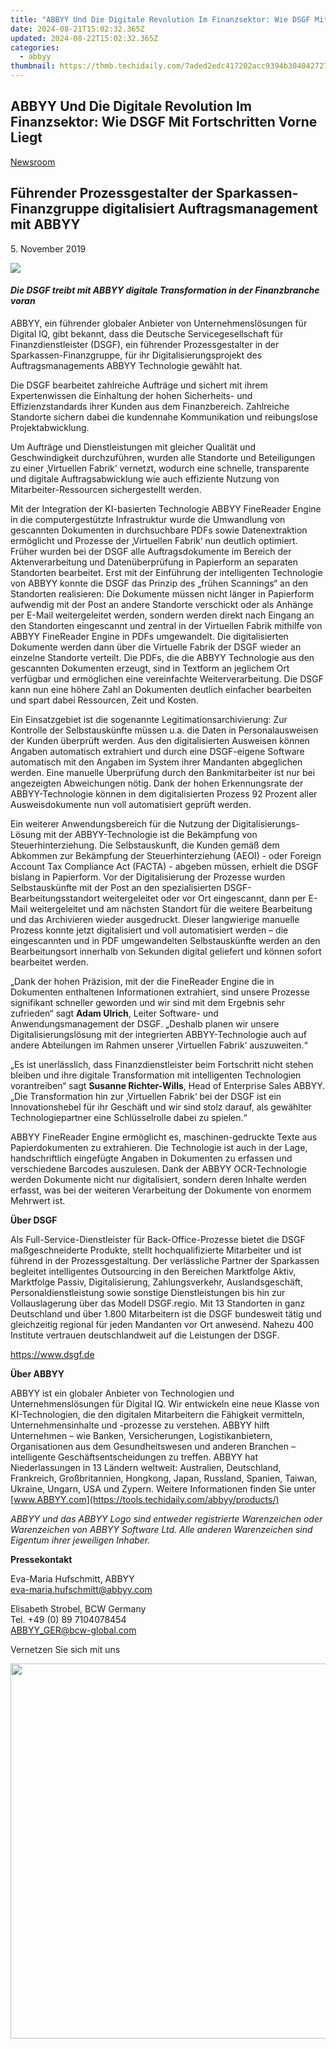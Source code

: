 ```yaml
---
title: "ABBYY Und Die Digitale Revolution Im Finanzsektor: Wie DSGF Mit Fortschritten Vorne Liegt"
date: 2024-08-21T15:02:32.365Z
updated: 2024-08-22T15:02:32.365Z
categories:
  - abbyy
thumbnail: https://thmb.techidaily.com/7aded2edc417202acc9394b304042727d6eb0d2ac27c609d7377dead2e886b5a.jpg
---
```


## ABBYY Und Die Digitale Revolution Im Finanzsektor: Wie DSGF Mit Fortschritten Vorne Liegt

[Newsroom](https://tools.techidaily.com/abbyy/products/)

## Führender Prozessgestalter der Sparkassen-Finanzgruppe digitalisiert Auftragsmanagement mit ABBYY

5\. November 2019

![](https://content.abbyy.com/-/media/project/abbyy/abbyy/branchtemplates/shutterstock_1272462163_1296-x-729.jpg?h=729&iar=0&w=1296)

#### _Die DSGF treibt mit ABBYY digitale Transformation in der Finanzbranche voran_

ABBYY, ein führender globaler Anbieter von Unternehmenslösungen für Digital IQ, gibt bekannt, dass die Deutsche Servicegesellschaft für Finanzdienstleister (DSGF), ein führender Prozessgestalter in der Sparkassen-Finanzgruppe, für ihr Digitalisierungsprojekt des Auftragsmanagements ABBYY Technologie gewählt hat.

Die DSGF bearbeitet zahlreiche Aufträge und sichert mit ihrem Expertenwissen die Einhaltung der hohen Sicherheits- und Effizienzstandards ihrer Kunden aus dem Finanzbereich. Zahlreiche Standorte sichern dabei die kundennahe Kommunikation und reibungslose Projektabwicklung.

Um Aufträge und Dienstleistungen mit gleicher Qualität und Geschwindigkeit durchzuführen, wurden alle Standorte und Beteiligungen zu einer ‚Virtuellen Fabrik‘ vernetzt, wodurch eine schnelle, transparente und digitale Auftragsabwicklung wie auch effiziente Nutzung von Mitarbeiter-Ressourcen sichergestellt werden.

Mit der Integration der KI-basierten Technologie ABBYY FineReader Engine in die computergestützte Infrastruktur wurde die Umwandlung von gescannten Dokumenten in durchsuchbare PDFs sowie Datenextraktion ermöglicht und Prozesse der ‚Virtuellen Fabrik‘ nun deutlich optimiert. Früher wurden bei der DSGF alle Auftragsdokumente im Bereich der Aktenverarbeitung und Datenüberprüfung in Papierform an separaten Standorten bearbeitet. Erst mit der Einführung der intelligenten Technologie von ABBYY konnte die DSGF das Prinzip des „frühen Scannings“ an den Standorten realisieren: Die Dokumente müssen nicht länger in Papierform aufwendig mit der Post an andere Standorte verschickt oder als Anhänge per E-Mail weitergeleitet werden, sondern werden direkt nach Eingang an den Standorten eingescannt und zentral in der Virtuellen Fabrik mithilfe von ABBYY FineReader Engine in PDFs umgewandelt. Die digitalisierten Dokumente werden dann über die Virtuelle Fabrik der DSGF wieder an einzelne Standorte verteilt. Die PDFs, die die ABBYY Technologie aus den gescannten Dokumenten erzeugt, sind in Textform an jeglichem Ort verfügbar und ermöglichen eine vereinfachte Weiterverarbeitung. Die DSGF kann nun eine höhere Zahl an Dokumenten deutlich einfacher bearbeiten und spart dabei Ressourcen, Zeit und Kosten.

Ein Einsatzgebiet ist die sogenannte Legitimationsarchivierung: Zur Kontrolle der Selbstauskünfte müssen u.a. die Daten in Personalausweisen der Kunden überprüft werden. Aus den digitalisierten Ausweisen können Angaben automatisch extrahiert und durch eine DSGF-eigene Software automatisch mit den Angaben im System ihrer Mandanten abgeglichen werden. Eine manuelle Überprüfung durch den Bankmitarbeiter ist nur bei angezeigten Abweichungen nötig. Dank der hohen Erkennungsrate der ABBYY-Technologie können in dem digitalisierten Prozess 92 Prozent aller Ausweisdokumente nun voll automatisiert geprüft werden.

Ein weiterer Anwendungsbereich für die Nutzung der Digitalisierungs-Lösung mit der ABBYY-Technologie ist die Bekämpfung von Steuerhinterziehung. Die Selbstauskunft, die Kunden gemäß dem Abkommen zur Bekämpfung der Steuerhinterziehung (AEOI) - oder Foreign Account Tax Compliance Act (FACTA) - abgeben müssen, erhielt die DSGF bislang in Papierform. Vor der Digitalisierung der Prozesse wurden Selbstauskünfte mit der Post an den spezialisierten DSGF-Bearbeitungsstandort weitergeleitet oder vor Ort eingescannt, dann per E-Mail weitergeleitet und am nächsten Standort für die weitere Bearbeitung und das Archivieren wieder ausgedruckt. Dieser langwierige manuelle Prozess konnte jetzt digitalisiert und voll automatisiert werden – die eingescannten und in PDF umgewandelten Selbstauskünfte werden an den Bearbeitungsort innerhalb von Sekunden digital geliefert und können sofort bearbeitet werden.

„Dank der hohen Präzision, mit der die FineReader Engine die in Dokumenten enthaltenen Informationen extrahiert, sind unsere Prozesse signifikant schneller geworden und wir sind mit dem Ergebnis sehr zufrieden“ sagt **Adam Ulrich**, Leiter Software- und Anwendungsmanagement der DSGF. „Deshalb planen wir unsere Digitalisierungslösung mit der integrierten ABBYY-Technologie auch auf andere Abteilungen im Rahmen unserer ‚Virtuellen Fabrik‘ auszuweiten.“

„Es ist unerlässlich, dass Finanzdienstleister beim Fortschritt nicht stehen bleiben und ihre digitale Transformation mit intelligenten Technologien vorantreiben“ sagt **Susanne Richter-Wills**, Head of Enterprise Sales ABBYY. „Die Transformation hin zur ‚Virtuellen Fabrik‘ bei der DSGF ist ein Innovationshebel für ihr Geschäft und wir sind stolz darauf, als gewählter Technologiepartner eine Schlüsselrolle dabei zu spielen.“

ABBYY FineReader Engine ermöglicht es, maschinen-gedruckte Texte aus Papierdokumenten zu extrahieren. Die Technologie ist auch in der Lage, handschriftlich eingefügte Angaben in Dokumenten zu erfassen und verschiedene Barcodes auszulesen. Dank der ABBYY OCR-Technologie werden Dokumente nicht nur digitalisiert, sondern deren Inhalte werden erfasst, was bei der weiteren Verarbeitung der Dokumente von enormem Mehrwert ist.

**Über DSGF**

Als Full-Service-Dienstleister für Back-Office-Prozesse bietet die DSGF maßgeschneiderte Produkte, stellt hochqualifizierte Mitarbeiter und ist führend in der Prozessgestaltung. Der verlässliche Partner der Sparkassen begleitet intelligentes Outsourcing in den Bereichen Marktfolge Aktiv, Marktfolge Passiv, Digitalisierung, Zahlungsverkehr, Auslandsgeschäft, Personaldienstleistung sowie sonstige Dienstleistungen bis hin zur Vollauslagerung über das Modell DSGF.regio. Mit 13 Standorten in ganz Deutschland und über 1.800 Mitarbeitern ist die DSGF bundesweit tätig und gleichzeitig regional für jeden Mandanten vor Ort anwesend. Nahezu 400 Institute vertrauen deutschlandweit auf die Leistungen der DSGF.

https://www.dsgf.de

**Über ABBYY**

ABBYY ist ein globaler Anbieter von Technologien und Unternehmenslösungen für Digital IQ. Wir entwickeln eine neue Klasse von KI-Technologien, die den digitalen Mitarbeitern die Fähigkeit vermitteln, Unternehmensinhalte und -prozesse zu verstehen. ABBYY hilft Unternehmen – wie Banken, Versicherungen, Logistikanbietern, Organisationen aus dem Gesundheitswesen und anderen Branchen – intelligente Geschäftsentscheidungen zu treffen. ABBYY hat Niederlassungen in 13 Ländern weltweit: Australien, Deutschland, Frankreich, Großbritannien, Hongkong, Japan, Russland, Spanien, Taiwan, Ukraine, Ungarn, USA und Zypern. Weitere Informationen finden Sie unter [www.ABBYY.com](https://tools.techidaily.com/abbyy/products/)

_ABBYY und das ABBYY Logo sind entweder registrierte Warenzeichen oder Warenzeichen von ABBYY Software Ltd. Alle anderen Warenzeichen sind Eigentum ihrer jeweiligen Inhaber._

**Pressekontakt**

Eva-Maria Hufschmitt, ABBYY  
[eva-maria.hufschmitt@abbyy.com](https://tools.techidaily.com/abbyy/products/)

Elisabeth Strobel, BCW Germany  
Tel. +49 (0) 89 7104078454  
[ABBYY\_GER@bcw-global.com](https://tools.techidaily.com/abbyy/products/)

Vernetzen Sie sich mit uns

<ins class="adsbygoogle"
     style="display:block"
     data-ad-format="autorelaxed"
     data-ad-client="ca-pub-7571918770474297"
     data-ad-slot="1223367746"></ins>



<ins class="adsbygoogle"
     style="display:block"
     data-ad-client="ca-pub-7571918770474297"
     data-ad-slot="8358498916"
     data-ad-format="auto"
     data-full-width-responsive="true"></ins>

<!-- affiliate ads begin -->
<a href="https://appsumo.8odi.net/c/5597632/2068425/7443" target="_top" id="2068425"><img src="//a.impactradius-go.com/display-ad/7443-2068425" border="0" alt="" width="1200" height="600"/></a><img height="0" width="0" src="https://appsumo.8odi.net/i/5597632/2068425/7443" style="position:absolute;visibility:hidden;" border="0" />
<!-- affiliate ads end -->